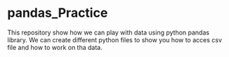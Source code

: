 # pandas_Practice
This repository show how we can play with data using python pandas library.
We can create different python files to show you how to acces csv file
and how to work on tha data.
